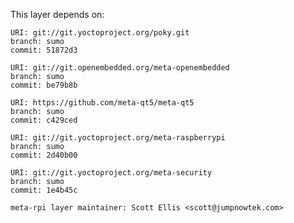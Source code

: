This layer depends on:

    URI: git://git.yoctoproject.org/poky.git
    branch: sumo
    commit: 51872d3

    URI: git://git.openembedded.org/meta-openembedded
    branch: sumo
    commit: be79b8b

    URI: https://github.com/meta-qt5/meta-qt5
    branch: sumo
    commit: c429ced

    URI: git://git.yoctoproject.org/meta-raspberrypi 
    branch: sumo
    commit: 2d40b00

    URI: git://git.yoctoproject.org/meta-security
    branch: sumo
    commit: 1e4b45c

    meta-rpi layer maintainer: Scott Ellis <scott@jumpnowtek.com>
